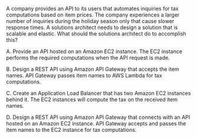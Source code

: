 A company provides an API to its users that automates inquiries for tax computations based on item prices. The company experiences a larger number of inquiries during the holiday season only that cause slower response times. A solutions architect needs to design a solution that is scalable and elastic. What should the solutions architect do to accomplish this? 

A. Provide an API hosted on an Amazon EC2 instance. The EC2 instance performs the required computations when the API request is made. 

B. Design a REST API using Amazon API Gateway that accepts the item names. API Gateway passes item names to AWS Lambda for tax computations. 

C. Create an Application Load Balancer that has two Amazon EC2 instances behind it. The EC2 instances will compute the tax on the received item names. 

D. Design a REST API using Amazon API Gateway that connects with an API hosted on an Amazon EC2 instance. API Gateway accepts and passes the item names to the EC2 instance for tax computations.